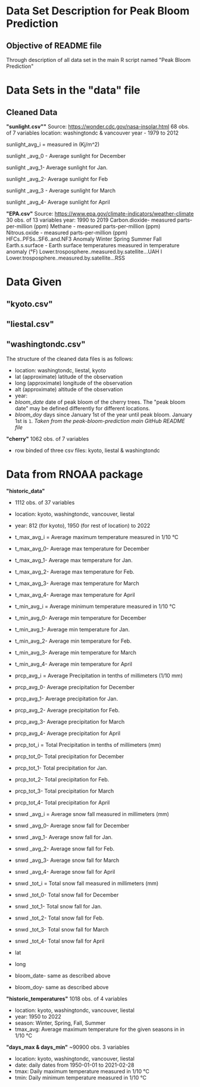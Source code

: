 # Data Set Description for Peak Bloom Prediction #

## Objective of README file ##
Through description of all data set in the main R script named "Peak Bloom Prediction"

# Data Sets in the "data" file
## Cleaned Data
**"sunlight.csv""**
Source: https://wonder.cdc.gov/nasa-insolar.html
68 obs. of 7 variables
location: washingtondc & vancouver
year - 1979 to 2012

sunlight_avg_i = measured in (Kj/m^2)

sunlight _avg_0 - Average sunlight for December 

sunlight _avg_1- Average sunlight for Jan.

sunlight _avg_2- Average sunlight for Feb

sunlight _avg_3 - Average sunlight for March

sunlight _avg_4- Average sunlight for April

**"EPA.csv"**
Source: https://www.epa.gov/climate-indicators/weather-climate
30 obs. of 13 variables
year: 1990 to 2019
Carbon.dioxide- measured parts-per-million (ppm)
Methane - measured parts-per-million (ppm)
Nitrous.oxide - measured parts-per-million (ppm)
HFCs..PFSs..SF6..and.NF3
Anomaly
Winter
Spring
Summer
Fall
Earth.s.surface - Earth surface temperatures measured in temperature anomaly (°F)
Lower.trosposphere..measured.by.satellite...UAH l
Lower.trosposphere..measured.by.satellite...RSS

# Data Given
**"kyoto.csv"**
---
**"liestal.csv"**
----
**"washingtondc.csv"**
---
The structure of the cleaned data files is as follows:

* location: washingtondc, liestal, kyoto 
* lat (approximate) latitude of the observation 
* long (approximate) longitude of the observation 
* alt (approximate) altitude of the observation 
* year:
* *bloom_date* date of peak bloom of the cherry trees. The "peak bloom date" may be defined differently for different locations.
* *bloom_doy* days since January 1st of the year until peak bloom. January 1st is `1`.
_Taken from the peak-bloom-prediction main GitHub README file_

**"cherry"**
1062 obs. of 7 variables
* row binded of three csv files: kyoto, liestal & washingtondc

# Data from RNOAA package
**"historic_data"**
* 1112 obs. of 37 variables
* location: kyoto, washingtondc, vancouver, liestal
* year: 812 (for kyoto), 1950 (for rest of location) to 2022

* t_max_avg_i = Average maximum temperature measured in 1/10 °C
* t_max_avg_0- Average max temperature for December 
* t_max_avg_1- Average max temperature for Jan.
* t_max_avg_2- Average max temperature for Feb.
* t_max_avg_3- Average max temperature for March 
* t_max_avg_4- Average max temperature for April

* t_min_avg_i = Average minimum temperature measured in 1/10 °C
* t_min_avg_0- Average min temperature for December 
* t_min_avg_1- Average min temperature for Jan.
* t_min_avg_2- Average min temperature for Feb.
* t_min_avg_3- Average min temperature for March
* t_min_avg_4- Average min temperature for April

* prcp_avg_i = Average Precipitation in tenths of millimeters (1/10 mm)
* prcp_avg_0- Average precipitation for December 
* prcp_avg_1- Average precipitation for Jan.
* prcp_avg_2- Average precipitation for Feb.
* prcp_avg_3- Average precipitation for March
* prcp_avg_4- Average precipitation for April

* prcp_tot_i = Total Precipitation in tenths of millimeters (mm)
* prcp_tot_0- Total precipitation for December 
- prcp_tot_1- Total precipitation for Jan.
- prcp_tot_2- Total precipitation for Feb.
- prcp_tot_3- Total precipitation for March
- prcp_tot_4- Total precipitation for April

- snwd _avg_i = Average snow fall measured in millimeters (mm)
- snwd _avg_0- Average snow fall for December 
- snwd _avg_1- Average snow fall for Jan.
- snwd _avg_2- Average snow fall for Feb.
- snwd _avg_3- Average snow fall for March
- snwd _avg_4- Average snow fall for April

- snwd _tot_i = Total snow fall measured in millimeters (mm)
- snwd _tot_0- Total snow fall for December 
- snwd _tot_1- Total snow fall for Jan.
- snwd _tot_2- Total snow fall for Feb.
- snwd _tot_3- Total snow fall for March
- snwd _tot_4- Total snow fall for April

- lat
- long
- bloom_date- same as described above
- bloom_doy- same as described above

**"historic_temperatures"**
1018 obs. of 4 variables
- location: kyoto, washingtondc, vancouver, liestal
- year: 1950 to 2022
- season: Winter, Spring, Fall, Summer
- tmax_avg: Average maximum temperature for the given seasons in in 1/10 °C

**"days_max & days_min"**
~90900 obs. 3 variables
- location: kyoto, washingtondc, vancouver, liestal
- date: daily dates from 1950-01-01 to 2021-02-28
- tmax: Daily maximum temperature measured in 1/10 °C
- tmin: Daily minimum temperature measured in 1/10 °C
